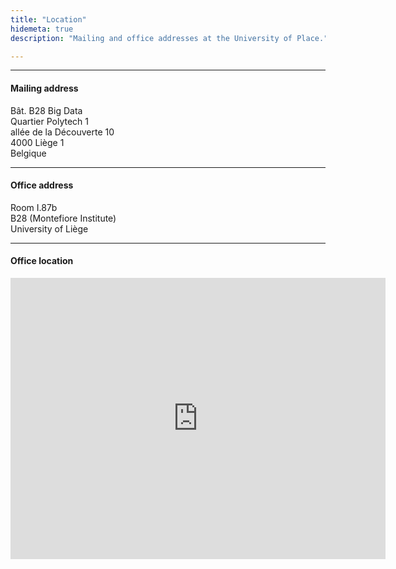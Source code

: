```yaml
---
title: "Location"
hidemeta: true
description: "Mailing and office addresses at the University of Place."

---
```


---

#### Mailing address

Bât. B28 Big Data  
Quartier Polytech 1  
allée de la Découverte 10  
4000 Liège 1  
Belgique

---

#### Office address

Room I.87b   
B28 (Montefiore Institute)  
University of Liège

---

#### Office location

<iframe src="https://www.google.com/maps/embed?pb=!1m18!1m12!1m3!1d2533.207540932666!2d5.555350388131771!3d50.58609570441837!2m3!1f0!2f0!3f0!3m2!1i1024!2i768!4f13.1!3m3!1m2!1s0x47c0f82d7853ca8f%3A0xdd2d29bb0ffb079c!2sB28%20-%20Institut%20Montefiore!5e0!3m2!1sfr!2sbe!4v1708255484891!5m2!1sfr!2sbe" width="600" height="450" style="border:0;" allowfullscreen="" loading="lazy" referrerpolicy="no-referrer-when-downgrade"></iframe>


